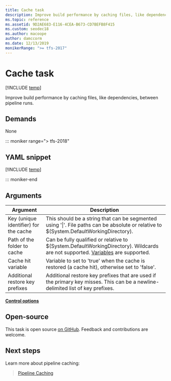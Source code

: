 ```yaml
---
title: Cache task
description: Improve build performance by caching files, like dependencies, between pipeline runs.
ms.topic: reference
ms.assetid: 9D2AE683-E116-4CEA-B673-CD7BEFB8F415
ms.custom: seodec18
ms.author: macoope
author: damccorm
ms.date: 12/13/2019
monikerRange: ">= tfs-2017"
---
```


# Cache task

[!INCLUDE [temp](../../includes/version-tfs-2017-rtm.md)]

Improve build performance by caching files, like dependencies, between pipeline runs.

## Demands

None

::: moniker range="> tfs-2018"

## YAML snippet

[!INCLUDE [temp](../includes/yaml/cache-v2.md)]

::: moniker-end

## Arguments

| Argument                              | Description                                                                                                                                                                       |
| ------------------------------------- | --------------------------------------------------------------------------------------------------------------------------------------------------------------------------------- |
| Key (unique identifier) for the cache | This should be a string that can be segmented using '\|'. File paths can be absolute or relative to \$(System.DefaultWorkingDirectory).                                           |
| Path of the folder to cache           | Can be fully qualified or relative to \$(System.DefaultWorkingDirectory). Wildcards are not supported. [Variables](https://go.microsoft.com/fwlink/?LinkID=550988) are supported. |
| Cache hit variable                    | Variable to set to 'true' when the cache is restored (a cache hit), otherwise set to 'false'.                                                                                     |
| Additional restore key prefixes       | Additional restore key prefixes that are used if the primary key misses. This can be a newline-delimited list of key prefixes.                                                    |

[**Control options**](../../process/tasks.md#controloptions)

## Open-source

This task is open source [on GitHub](https://github.com/Microsoft/azure-pipelines-tasks). Feedback and contributions are welcome.

## Next steps

Learn more about pipeline caching:

> [Pipeline Caching](../../release/caching.md)
